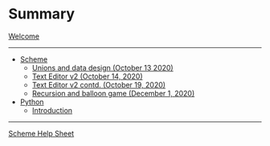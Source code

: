 # Summary

[Welcome](./index.md)

---

- [Scheme]()
    - [Unions and data design (October 13 2020)](./scheme/2020-10-13.md)
    - [Text Editor v2 (October 14, 2020)](./scheme/2020-10-14.md)
    - [Text Editor v2 contd. (October 19, 2020)](./scheme/2020-10-19.md)
    - [Recursion and balloon game (December 1, 2020)](./scheme/2020-12-1.md)
- [Python]()
    - [Introduction](./python/Introduction.md)

---

[Scheme Help Sheet](./scheme/2-help-sheet.md)
